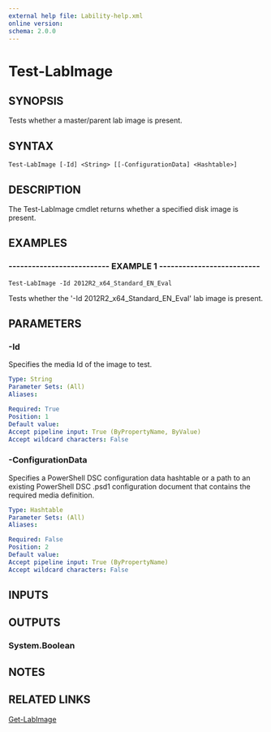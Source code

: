```yaml
---
external help file: Lability-help.xml
online version: 
schema: 2.0.0
---
```


# Test-LabImage
## SYNOPSIS
Tests whether a master/parent lab image is present.

## SYNTAX

```
Test-LabImage [-Id] <String> [[-ConfigurationData] <Hashtable>]
```

## DESCRIPTION
The Test-LabImage cmdlet returns whether a specified disk image is present.

## EXAMPLES

### -------------------------- EXAMPLE 1 --------------------------
```
Test-LabImage -Id 2012R2_x64_Standard_EN_Eval
```

Tests whether the '-Id 2012R2_x64_Standard_EN_Eval' lab image is present.

## PARAMETERS

### -Id
Specifies the media Id of the image to test.

```yaml
Type: String
Parameter Sets: (All)
Aliases: 

Required: True
Position: 1
Default value: 
Accept pipeline input: True (ByPropertyName, ByValue)
Accept wildcard characters: False
```

### -ConfigurationData
Specifies a PowerShell DSC configuration data hashtable or a path to an existing PowerShell DSC .psd1
configuration document that contains the required media definition.

```yaml
Type: Hashtable
Parameter Sets: (All)
Aliases: 

Required: False
Position: 2
Default value: 
Accept pipeline input: True (ByPropertyName)
Accept wildcard characters: False
```

## INPUTS

## OUTPUTS

### System.Boolean

## NOTES

## RELATED LINKS

[Get-LabImage]()

